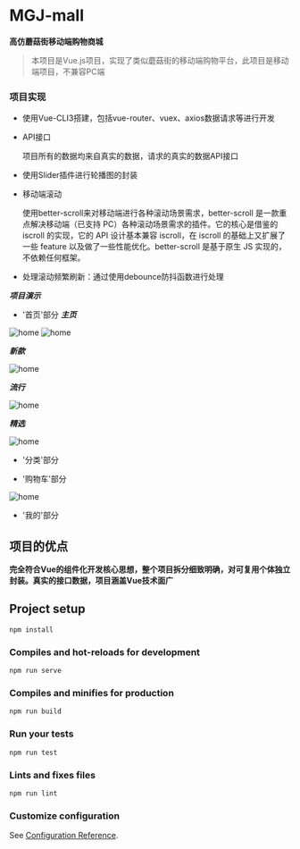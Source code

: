# MGJ-mall

  **高仿蘑菇街移动端购物商城**
  > 本项目是Vue.js项目，实现了类似蘑菇街的移动端购物平台，此项目是移动端项目，不兼容PC端
 
### 项目实现

  * 使用Vue-CLI3搭建，包括vue-router、vuex、axios数据请求等进行开发
  * API接口
    
    项目所有的数据均来自真实的数据，请求的真实的数据API接口
  
  * 使用Slider插件进行轮播图的封装
  * 移动端滚动
    
    使用better-scroll来对移动端进行各种滚动场景需求，better-scroll 是一款重点解决移动端（已支持 PC）各种滚动场景需求的插件。它的核心是借鉴的
    iscroll 的实现，它的 API 设计基本兼容 iscroll，在 iscroll 的基础上又扩展了一些 feature 以及做了一些性能优化。better-scroll 是基于原生 
    JS 实现的，不依赖任何框架。
  
  * 处理滚动频繁刷新：通过使用debounce防抖函数进行处理
  
***项目演示***
  
* '首页'部分
***主页***

![home](https://github.com/GDYG/MGJ-mall/blob/master/src/assets/css/images/home.jpg)
![home](https://github.com/GDYG/MGJ-mall/blob/master/src/assets/css/images/detail.jpg)

***新款***

![home](https://github.com/GDYG/MGJ-mall/blob/master/src/assets/css/images/new.jpg)

***流行***

![home](https://github.com/GDYG/MGJ-mall/blob/master/src/assets/css/images/pop.jpg)

***精选***

![home](https://github.com/GDYG/MGJ-mall/blob/master/src/assets/css/images/sell.jpg)
      
* '分类'部分
    
* '购物车'部分

![home](https://github.com/GDYG/MGJ-mall/blob/master/src/assets/css/images/cart.jpg)

* '我的'部分

## 项目的优点
  
  **完全符合Vue的组件化开发核心思想，整个项目拆分细致明确，对可复用个体独立封装。真实的接口数据，项目涵盖Vue技术面广**
  
## Project setup
```
npm install
```

### Compiles and hot-reloads for development
```
npm run serve
```

### Compiles and minifies for production
```
npm run build
```

### Run your tests
```
npm run test
```

### Lints and fixes files
```
npm run lint
```

### Customize configuration
See [Configuration Reference](https://cli.vuejs.org/config/).
